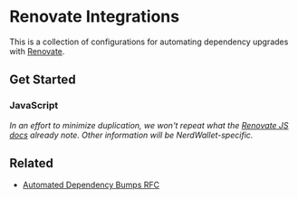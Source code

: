# Renovate Integrations

This is a collection of configurations for automating dependency upgrades with [Renovate](https://github.com/renovatebot/renovate).

## Get Started

### JavaScript

_In an effort to minimize duplication, we won't repeat what the [Renovate JS docs](https://docs.renovatebot.com/javascript/) already note. Other
information will be NerdWallet-specific._

## Related
- [Automated Dependency Bumps RFC](https://docs.google.com/document/d/13lON_1DHZKOuL839nNzQqKvI91Bd9Z1fazt9ZdiCwz4/edit)


